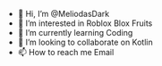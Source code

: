- 👋 Hi, I’m @MeliodasDark
- 👀 I’m interested in Roblox Blox Fruits
- 🌱 I’m currently learning Coding
- 💞️ I’m looking to collaborate on Kotlin
- 📫 How to reach me Email

<!---
MeliodasDark/MeliodasDark is a ✨ special ✨ repository because its `README.md` (this file) appears on your GitHub profile.
You can click the Preview link to take a look at your changes.
--->
